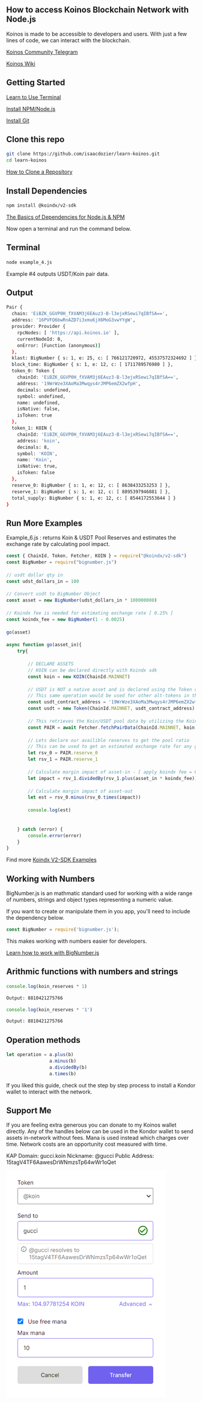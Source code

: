## How to access Koinos Blockchain Network with Node.js

Koinos is made to be accessible to developers and users. With just a few lines of code, we can interact with the blockchain.

[Koinos Community Telegram](https://t.me/koinos_community)

[Koinos Wiki](https://koinos.wiki/)

## Getting Started

[Learn to Use Terminal](https://developer.mozilla.org/en-US/docs/Learn/Tools_and_testing/Understanding_client-side_tools/Command_line)

[Install NPM/Node.js](https://nodejs.org/en/learn/getting-started/how-to-install-nodejs)

[Install Git](https://github.com/git-guides/install-git)

## Clone this repo

```sh
git clone https://github.com/isaacdozier/learn-koinos.git
cd learn-koinos
```

[How to Clone a Repository](https://docs.github.com/en/repositories/creating-and-managing-repositories/cloning-a-repository)

## Install Dependencies

```sh
npm install @koindx/v2-sdk
```

[The Basics of Dependencies for Node.js & NPM](https://nodesource.com/blog/the-basics-of-package-json-in-node-js-and-npm/)

Now open a terminal and run the command below.

## Terminal

```sh
node example_4.js
```

Example #4 outputs USDT/Koin pair data.

## Output

```sh
Pair {
  chain: 'EiBZK_GGVP0H_fXVAM3j6EAuz3-B-l3ejxRSewi7qIBfSA==',
  address: '16PVFQ6bwRnAZD7i3xmu6jX6MoG3vwYYgW',
  provider: Provider {
    rpcNodes: [ 'https://api.koinos.io' ],
    currentNodeId: 0,
    onError: [Function (anonymous)]
  },
  klast: BigNumber { s: 1, e: 25, c: [ 766121720972, 45537572324692 ] },
  block_time: BigNumber { s: 1, e: 12, c: [ 1711789576980 ] },
  token_0: Token {
    chainId: 'EiBZK_GGVP0H_fXVAM3j6EAuz3-B-l3ejxRSewi7qIBfSA==',
    address: '19WrWze3XAoMa3Mwqys4rJMP6emZX2wfpH',
    decimals: undefined,
    symbol: undefined,
    name: undefined,
    isNative: false,
    isToken: true
  },
  token_1: KOIN {
    chainId: 'EiBZK_GGVP0H_fXVAM3j6EAuz3-B-l3ejxRSewi7qIBfSA==',
    address: 'koin',
    decimals: 8,
    symbol: 'KOIN',
    name: 'Koin',
    isNative: true,
    isToken: false
  },
  reserve_0: BigNumber { s: 1, e: 12, c: [ 8638433253253 ] },
  reserve_1: BigNumber { s: 1, e: 12, c: [ 8895397946881 ] },
  total_supply: BigNumber { s: 1, e: 12, c: [ 8544172553644 ] }
}
```


## Run More Examples

Example_6.js : returns Koin & USDT Pool Reserves and estimates the exchange rate by calculating pool impact.

```javascript
const { ChainId, Token, Fetcher, KOIN } = require("@koindx/v2-sdk")
const BigNumber = require("bignumber.js")

// usdt dollar qty in
const udst_dollars_in = 100

// Convert usdt to BigNumber Object
const asset = new BigNumber(udst_dollars_in * 100000000)

// Koindx fee is needed for estimating exchange rate [ 0.25% ]
const koindx_fee = new BigNumber(1 - 0.0025)

go(asset)

async function go(asset_in){
    try{

        // DECLARE ASSETS
        // KOIN can be declared directly with Koindx sdk
        const koin = new KOIN(ChainId.MAINNET)

        // USDT is NOT a native asset and is declared using the Token class
        // This same operation would be used for other alt-tokens in the ecosystem
        const usdt_contract_address = '19WrWze3XAoMa3Mwqys4rJMP6emZX2wfpH'
        const usdt = new Token(ChainId.MAINNET, usdt_contract_address)

        // This retrieves the Koin/USDT pool data by utilizing the Koindx SDK
        const PAIR = await Fetcher.fetchPairData(ChainId.MAINNET, koin, usdt)

        // Lets declare our availible reserves to get the pool ratio
        // This can be used to get an estimated exchange rate for any given pool
        let rsv_0 = PAIR.reserve_0
        let rsv_1 = PAIR.reserve_1

        // Calculate margin impact of asset-in - [ apply koindx fee = 0.25% ]
        let impact = rsv_1.dividedBy(rsv_1.plus(asset_in * koindx_fee))

        // Calculate margin impact of asset-out
        let est = rsv_0.minus(rsv_0.times(impact))

        console.log(est)
        

    } catch (error) {
        console.error(error)
    }
}
```

Find more [Koindx V2-SDK Examples](https://docs.koindx.com/sdk/v2-sdk/examples)


## Working with Numbers

BigNumber.js is an mathmatic standard used for working with a wide range of numbers, strings and object types representing a numeric value.

If you want to create or manipulate them in you app, you'll need to include the dependency below.


```javascript
const BigNumber = require('bignumber.js');
```

This makes working with numbers easier for developers.

[Learn how to work with BigNumber.js](https://mikemcl.github.io/bignumber.js/)


## Arithmic functions with numbers and strings
```javascript
console.log(koin_reserves * 1)
```
```sh
Output: 8810421275766
```

```javascript
console.log(koin_reserves * '1')
```
```sh
Output: 8810421275766
```


## Operation methods

```javascript
let operation = a.plus(b)
                a.minus(b)
                a.dividedBy(b)
                a.times(b)
```

If you liked this guide, check out the step by step process to install a Kondor wallet to interact with the network.


## Support Me

If you are feeling extra generous you can donate to my Koinos wallet directly. Any of the handles below can be used in the Kondor wallet to send assets in-network without fees. Mana is used instead which charges over time. Network costs are an opportunity cost measured with time.

KAP Domain: gucci.koin
Nickname: @gucci
Public Address: 15tagV4TF6AawesDrWNmzsTp64wWr1oQet

![Kondor Wallet](img/kondor.png)
